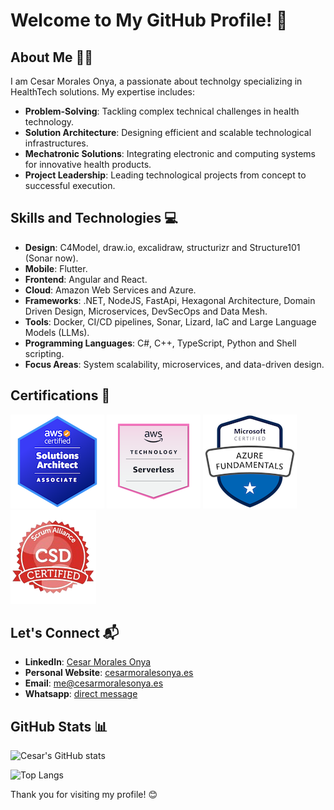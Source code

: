 # Welcome to My GitHub Profile! 👋

## About Me 🙋🏽

I am Cesar Morales Onya, a passionate about technolgy specializing in HealthTech solutions. My expertise includes:

- **Problem-Solving**: Tackling complex technical challenges in health technology.
- **Solution Architecture**: Designing efficient and scalable technological infrastructures.
- **Mechatronic Solutions**: Integrating electronic and computing systems for innovative health products.
- **Project Leadership**: Leading technological projects from concept to successful execution.

## Skills and Technologies 💻

- **Design**: C4Model, draw.io, excalidraw, structurizr and Structure101 (Sonar now).
- **Mobile**: Flutter.
- **Frontend**: Angular and React.
- **Cloud**: Amazon Web Services and Azure.
- **Frameworks**: .NET, NodeJS, FastApi, Hexagonal Architecture, Domain Driven Design, Microservices, DevSecOps and Data Mesh.
- **Tools**: Docker, CI/CD pipelines, Sonar, Lizard, IaC and Large Language Models (LLMs).
- **Programming Languages**: C#, C++, TypeScript, Python and Shell scripting.
- **Focus Areas**: System scalability, microservices, and data-driven design.

## Certifications 📜

![AWS Certified Solutions Architect – Associate](./assets//images/aws-certified-solutions-architect-associate.png)       ![AWS Serverless Specialty](./assets//images/aws-knowledge-serverless.png)        ![Azure Fundamentals](./assets//images/microsoft-certified-azure-fundamentals.png)       ![Scrum developer](./assets/images/scrum-developer.png)

## Let's Connect 📬

- **LinkedIn**: [Cesar Morales Onya](https://www.linkedin.com/in/cesarmoralesonya/?locale=en_US)
- **Personal Website**: [cesarmoralesonya.es](https://cesarmoralesonya.es)
- **Email**: [me@cesarmoralesonya.es](mailto:me@cesarmoralesonya.es)
- **Whatsapp**: [direct message](https://wa.me/34635365817)

## GitHub Stats 📊

![Cesar's GitHub stats](https://github-readme-stats.vercel.app/api?username=cesarmoralesonya&show_icons=true&theme=react)

![Top Langs](https://github-readme-stats.vercel.app/api/top-langs/?username=cesarmoralesonya&layout=donut&hide=html,css,javascript,ruby&theme=react&langs_count=8)

Thank you for visiting my profile! 😊
